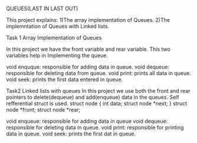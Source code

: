 QUEUES(LAST IN LAST OUT)

This project explains:
1)The array implementation of Queues.
2)The implemntation of Queues with Linked lists.

Task 1
Array Implementation of Queues

In this project we have the front variable and rear variable.
This two variables help in Implementing the queue.

void enquque: responsible for adding data in queue.
void dequeue: responsible for deleting data from queue.
void print: prints all data in queue.
void seek: prints the first data entered in queue.


Task2
Linked lists with queues
In this project we use both the front and rear pointers to delete(dequeue) and add(enqueue) data in the queues.
Self refferential struct is used.
struct node
{
	int data;
	struct node *next;
}
struct node *front;
struct node *rear;

void enqueue: responsible for adding data in queue
void dequeue: responsible for deleting data in queue.
void print: responsible for printing data in queue.
void seek: prints the first dat in queue.
